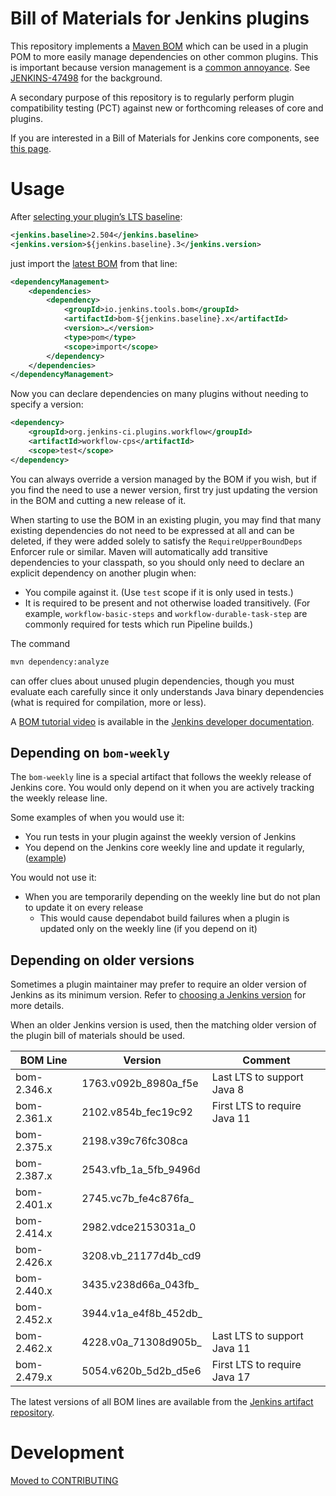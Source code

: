 # Bill of Materials for Jenkins plugins

This repository implements a [Maven BOM](https://maven.apache.org/guides/introduction/introduction-to-dependency-mechanism.html#Importing_Dependencies)
which can be used in a plugin POM to more easily manage dependencies on other common plugins.
This is important because version management is a [common annoyance](https://jenkins.io/doc/developer/plugin-development/updating-parent/#understanding-requireupperbounddeps-failures-and-fixes).
See [JENKINS-47498](https://issues.jenkins-ci.org/browse/JENKINS-47498) for the background.

A secondary purpose of this repository is to regularly perform plugin compatibility testing (PCT) against new or forthcoming releases of core and plugins.

If you are interested in a Bill of Materials for Jenkins core components, see [this page](https://jenkins.io/doc/developer/plugin-development/dependency-management/#jenkins-core-bom).

# Usage

After [selecting your plugin’s LTS baseline](https://www.jenkins.io/doc/developer/plugin-development/choosing-jenkins-baseline/):

```xml
<jenkins.baseline>2.504</jenkins.baseline>
<jenkins.version>${jenkins.baseline}.3</jenkins.version>
```

just import the [latest BOM](https://repo.jenkins-ci.org/public/io/jenkins/tools/bom) from that line:

```xml
<dependencyManagement>
    <dependencies>
        <dependency>
            <groupId>io.jenkins.tools.bom</groupId>
            <artifactId>bom-${jenkins.baseline}.x</artifactId>
            <version>…</version>
            <type>pom</type>
            <scope>import</scope>
        </dependency>
    </dependencies>
</dependencyManagement>
```

Now you can declare dependencies on many plugins without needing to specify a version:

```xml
<dependency>
    <groupId>org.jenkins-ci.plugins.workflow</groupId>
    <artifactId>workflow-cps</artifactId>
    <scope>test</scope>
</dependency>
```

You can always override a version managed by the BOM if you wish,
but if you find the need to use a newer version,
first try just updating the version in the BOM and cutting a new release of it.

When starting to use the BOM in an existing plugin,
you may find that many existing dependencies do not need to be expressed at all and can be deleted,
if they were added solely to satisfy the `RequireUpperBoundDeps` Enforcer rule or similar.
Maven will automatically add transitive dependencies to your classpath,
so you should only need to declare an explicit dependency on another plugin when:

* You compile against it. (Use `test` scope if it is only used in tests.)
* It is required to be present and not otherwise loaded transitively.
  (For example, `workflow-basic-steps` and `workflow-durable-task-step` are commonly required for tests which run Pipeline builds.)

The command

```sh
mvn dependency:analyze
```

can offer clues about unused plugin dependencies,
though you must evaluate each carefully since it only understands Java binary dependencies
(what is required for compilation, more or less).

A [BOM tutorial video](https://www.jenkins.io/doc/developer/tutorial-improve/use-plugin-bill-of-materials/) is available in the [Jenkins developer documentation](https://www.jenkins.io/doc/developer/tutorial-improve/).

## Depending on `bom-weekly`

The `bom-weekly` line is a special artifact that follows the weekly release of Jenkins core.
You would only depend on it when you are actively tracking the weekly release line.

Some examples of when you would use it:
- You run tests in your plugin against the weekly version of Jenkins
- You depend on the Jenkins core weekly line and update it regularly, ([example](https://github.com/jenkins-infra/pipeline-steps-doc-generator))

You would not use it:
- When you are temporarily depending on the weekly line but do not plan to update it on every release
  - This would cause dependabot build failures when a plugin is updated only on the weekly line (if you depend on it)

## Depending on older versions

Sometimes a plugin maintainer may prefer to require an older version of Jenkins as its minimum version.
Refer to [choosing a Jenkins version](https://www.jenkins.io/doc/developer/plugin-development/choosing-jenkins-baseline/) for more details.

When an older Jenkins version is used, then the matching older version of the plugin bill of materials should be used.

| BOM Line    | Version               | Comment                      |
| ----------- | --------------------- | ---------------------------- |
| bom-2.346.x | 1763.v092b_8980a_f5e  | Last LTS to support Java 8   |
| bom-2.361.x | 2102.v854b_fec19c92   | First LTS to require Java 11 |
| bom-2.375.x | 2198.v39c76fc308ca    |                              |
| bom-2.387.x | 2543.vfb_1a_5fb_9496d |                              |
| bom-2.401.x | 2745.vc7b_fe4c876fa_  |                              |
| bom-2.414.x | 2982.vdce2153031a_0   |                              |
| bom-2.426.x | 3208.vb_21177d4b_cd9  |                              |
| bom-2.440.x | 3435.v238d66a_043fb_  |                              |
| bom-2.452.x | 3944.v1a_e4f8b_452db_ |                              |
| bom-2.462.x | 4228.v0a_71308d905b_  | Last LTS to support Java 11  |
| bom-2.479.x | 5054.v620b_5d2b_d5e6  | First LTS to require Java 17 |

The latest versions of all BOM lines are available from the [Jenkins artifact repository](https://repo.jenkins-ci.org/public/io/jenkins/tools/bom).

# Development

[Moved to CONTRIBUTING](CONTRIBUTING.md)
